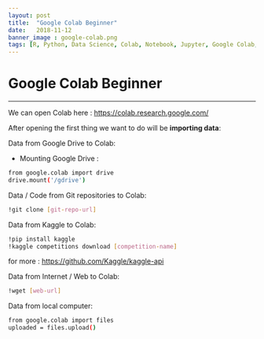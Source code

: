 ```yaml
---
layout: post
title:  "Google Colab Beginner"
date:   2018-11-12
banner_image : google-colab.png
tags: [R, Python, Data Science, Colab, Notebook, Jupyter, Google Colab, Machine Learning]
---
```


# Google Colab Beginner
---

We can open Colab here : https://colab.research.google.com/

After opening the first thing we want to do will be **importing data**:

Data from Google Drive to Colab:
- Mounting Google Drive :
```sh
from google.colab import drive
drive.mount('/gdrive')
```

Data / Code from Git repositories to Colab:
```sh
!git clone [git-repo-url]
```

Data from Kaggle to Colab:
```sh
!pip install kaggle
!kaggle competitions download [competition-name]
```
for more : https://github.com/Kaggle/kaggle-api

Data from Internet / Web to Colab:
```sh
!wget [web-url]
```

Data from local computer:
```sh
from google.colab import files
uploaded = files.upload()
```
